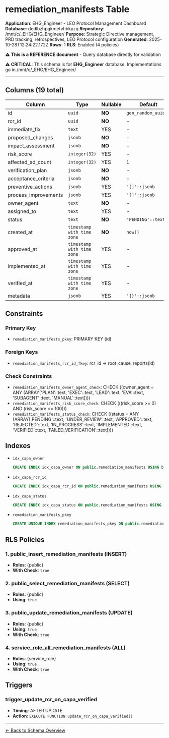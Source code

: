 # remediation_manifests Table

**Application**: EHG_Engineer - LEO Protocol Management Dashboard
**Database**: dedlbzhpgkmetvhbkyzq
**Repository**: /mnt/c/_EHG/EHG_Engineer/
**Purpose**: Strategic Directive management, PRD tracking, retrospectives, LEO Protocol configuration
**Generated**: 2025-10-28T12:24:22.172Z
**Rows**: 1
**RLS**: Enabled (4 policies)

⚠️ **This is a REFERENCE document** - Query database directly for validation

⚠️ **CRITICAL**: This schema is for **EHG_Engineer** database. Implementations go in /mnt/c/_EHG/EHG_Engineer/

---

## Columns (19 total)

| Column | Type | Nullable | Default | Description |
|--------|------|----------|---------|-------------|
| id | `uuid` | **NO** | `gen_random_uuid()` | - |
| rcr_id | `uuid` | **NO** | - | - |
| immediate_fix | `text` | YES | - | - |
| proposed_changes | `jsonb` | **NO** | - | - |
| impact_assessment | `jsonb` | **NO** | - | - |
| risk_score | `integer(32)` | YES | - | - |
| affected_sd_count | `integer(32)` | YES | `1` | - |
| verification_plan | `jsonb` | **NO** | - | - |
| acceptance_criteria | `jsonb` | **NO** | - | - |
| preventive_actions | `jsonb` | YES | `'[]'::jsonb` | - |
| process_improvements | `jsonb` | YES | `'[]'::jsonb` | - |
| owner_agent | `text` | **NO** | - | - |
| assigned_to | `text` | YES | - | - |
| status | `text` | **NO** | `'PENDING'::text` | - |
| created_at | `timestamp with time zone` | **NO** | `now()` | - |
| approved_at | `timestamp with time zone` | YES | - | - |
| implemented_at | `timestamp with time zone` | YES | - | - |
| verified_at | `timestamp with time zone` | YES | - | - |
| metadata | `jsonb` | YES | `'{}'::jsonb` | - |

## Constraints

### Primary Key
- `remediation_manifests_pkey`: PRIMARY KEY (id)

### Foreign Keys
- `remediation_manifests_rcr_id_fkey`: rcr_id → root_cause_reports(id)

### Check Constraints
- `remediation_manifests_owner_agent_check`: CHECK ((owner_agent = ANY (ARRAY['PLAN'::text, 'EXEC'::text, 'LEAD'::text, 'EVA'::text, 'SUBAGENT'::text, 'MANUAL'::text])))
- `remediation_manifests_risk_score_check`: CHECK (((risk_score >= 0) AND (risk_score <= 100)))
- `remediation_manifests_status_check`: CHECK ((status = ANY (ARRAY['PENDING'::text, 'UNDER_REVIEW'::text, 'APPROVED'::text, 'REJECTED'::text, 'IN_PROGRESS'::text, 'IMPLEMENTED'::text, 'VERIFIED'::text, 'FAILED_VERIFICATION'::text])))

## Indexes

- `idx_capa_owner`
  ```sql
  CREATE INDEX idx_capa_owner ON public.remediation_manifests USING btree (owner_agent, status)
  ```
- `idx_capa_rcr_id`
  ```sql
  CREATE INDEX idx_capa_rcr_id ON public.remediation_manifests USING btree (rcr_id)
  ```
- `idx_capa_status`
  ```sql
  CREATE INDEX idx_capa_status ON public.remediation_manifests USING btree (status, created_at DESC)
  ```
- `remediation_manifests_pkey`
  ```sql
  CREATE UNIQUE INDEX remediation_manifests_pkey ON public.remediation_manifests USING btree (id)
  ```

## RLS Policies

### 1. public_insert_remediation_manifests (INSERT)

- **Roles**: {public}
- **With Check**: `true`

### 2. public_select_remediation_manifests (SELECT)

- **Roles**: {public}
- **Using**: `true`

### 3. public_update_remediation_manifests (UPDATE)

- **Roles**: {public}
- **Using**: `true`
- **With Check**: `true`

### 4. service_role_all_remediation_manifests (ALL)

- **Roles**: {service_role}
- **Using**: `true`
- **With Check**: `true`

## Triggers

### trigger_update_rcr_on_capa_verified

- **Timing**: AFTER UPDATE
- **Action**: `EXECUTE FUNCTION update_rcr_on_capa_verified()`

---

[← Back to Schema Overview](../database-schema-overview.md)
